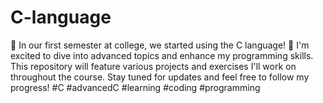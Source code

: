 # C-language
 🎉 In our first semester at college, we started using the C language! 🚀 I'm excited to dive into advanced topics and enhance my programming skills. This repository will feature various projects and exercises I'll work on throughout the course. Stay tuned for updates and feel free to follow my progress! #C #advancedC #learning #coding #programming
